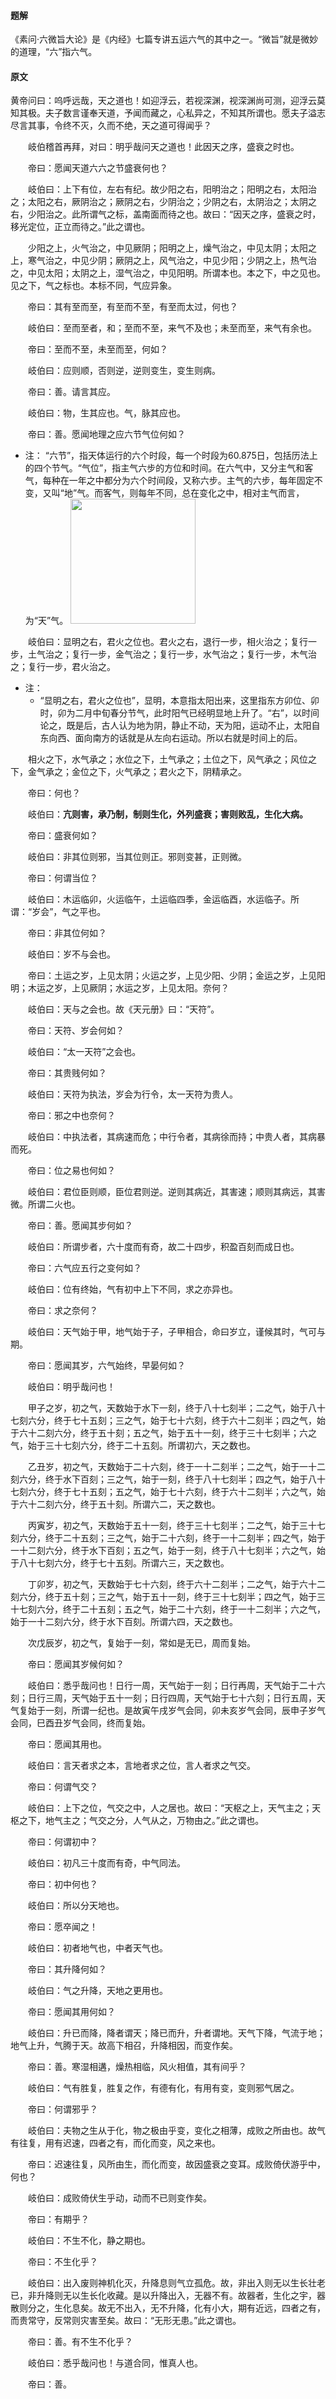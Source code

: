 
#### 题解

《素问·六微旨大论》是《内经》七篇专讲五运六气的其中之一。“微旨”就是微妙的道理，“六”指六气。


#### 原文

黄帝问曰：呜呼远哉，天之道也！如迎浮云，若视深渊，视深渊尚可测，迎浮云莫知其极。夫子数言谨奉天道，予闻而藏之，心私异之，不知其所谓也。愿夫子溢志尽言其事，令终不灭，久而不绝，天之道可得闻乎？

　　岐伯稽首再拜，对曰：明乎哉问天之道也！此因天之序，盛衰之时也。

　　帝曰：愿闻天道六六之节盛衰何也？

　　岐伯曰：上下有位，左右有纪。故少阳之右，阳明治之；阳明之右，太阳治之；太阳之右，厥阴治之；厥阴之右，少阴治之；少阴之右，太阴治之；太阴之右，少阳治之。此所谓气之标，盖南面而待之也。故曰：“因天之序，盛衰之时，移光定位，正立而待之。”此之谓也。

　　少阳之上，火气治之，中见厥阴；阳明之上，燥气治之，中见太阴；太阳之上，寒气治之，中见少阴；厥阴之上，风气治之，中见少阳；少阴之上，热气治之，中见太阳；太阴之上，湿气治之，中见阳明。所谓本也。本之下，中之见也。见之下，气之标也。本标不同，气应异象。

　　帝曰：其有至而至，有至而不至，有至而太过，何也？

　　岐伯曰：至而至者，和；至而不至，来气不及也；未至而至，来气有余也。

　　帝曰：至而不至，未至而至，何如？

　　岐伯曰：应则顺，否则逆，逆则变生，变生则病。

　　帝曰：善。请言其应。

　　岐伯曰：物，生其应也。气，脉其应也。

　　帝曰：善。愿闻地理之应六节气位何如？

- 注：
  “六节”，指天体运行的六个时段，每一个时段为60.875日，包括历法上的四个节气。“气位”，指主气六步的方位和时间。在六气中，又分主气和客气，每种在一年之中都分为六个时间段，又称六步。主气的六步，每年固定不变，又叫“地”气。而客气，则每年不同，总在变化之中，相对主气而言，为“天”气。
  <img src="./黄帝内经/Images/六气六步分主节气表.png" height="200"/>

　　岐伯曰：显明之右，君火之位也。君火之右，退行一步，相火治之；复行一步，土气治之；复行一步，金气治之；复行一步，水气治之；复行一步，木气治之；复行一步，君火治之。

- 注：
  - “显明之右，君火之位也”，显明，本意指太阳出来，这里指东方卯位、卯时，卯为二月中旬春分节气，此时阳气已经明显地上升了。“右”，以时间论之，既是后，古人认为地为阴，静止不动，天为阳，运动不止，太阳自东向西、面向南方的话就是从左向右运动。所以右就是时间上的后。

　　相火之下，水气承之；水位之下，土气承之；土位之下，风气承之；风位之下，金气承之；金位之下，火气承之；君火之下，阴精承之。

　　帝曰：何也？

　　岐伯曰：**亢则害，承乃制，制则生化，外列盛衰；害则败乱，生化大病。**

　　帝曰：盛衰何如？

　　岐伯曰：非其位则邪，当其位则正。邪则变甚，正则微。

　　帝曰：何谓当位？

　　岐伯曰：木运临卯，火运临午，土运临四季，金运临酉，水运临子。所谓：“岁会”，气之平也。

　　帝曰：非其位何如？

　　岐伯曰：岁不与会也。

　　帝曰：土运之岁，上见太阴；火运之岁，上见少阳、少阴；金运之岁，上见阳明；木运之岁，上见厥阴；水运之岁，上见太阳。奈何？

　　岐伯曰：天与之会也。故《天元册》曰：“天符”。

　　帝曰：天符、岁会何如？

　　岐伯曰：“太一天符”之会也。

　　帝曰：其贵贱何如？

　　岐伯曰：天符为执法，岁会为行令，太一天符为贵人。

　　帝曰：邪之中也奈何？

　　岐伯曰：中执法者，其病速而危；中行令者，其病徐而持；中贵人者，其病暴而死。

　　帝曰：位之易也何如？

　　岐伯曰：君位臣则顺，臣位君则逆。逆则其病近，其害速；顺则其病远，其害微。所谓二火也。

　　帝曰：善。愿闻其步何如？

　　岐伯曰：所谓步者，六十度而有奇，故二十四步，积盈百刻而成日也。

　　帝曰：六气应五行之变何如？

　　岐伯曰：位有终始，气有初中上下不同，求之亦异也。

　　帝曰：求之奈何？

　　岐伯曰：天气始于甲，地气始于子，子甲相合，命曰岁立，谨候其时，气可与期。

　　帝曰：愿闻其岁，六气始终，早晏何如？

　　岐伯曰：明乎哉问也！

　　甲子之岁，初之气，天数始于水下一刻，终于八十七刻半；二之气，始于八十七刻六分，终于七十五刻；三之气，始于七十六刻，终于六十二刻半；四之气，始于六十二刻六分，终于五十刻；五之气，始于五十一刻，终于三十七刻半；六之气，始于三十七刻六分，终于二十五刻。所谓初六，天之数也。

　　乙丑岁，初之气，天数始于二十六刻，终于一十二刻半；二之气，始于一十二刻六分，终于水下百刻；三之气，始于一刻，终于八十七刻半；四之气，始于八十七刻六分，终于七十五刻；五之气，始于七十六刻，终于六十二刻半；六之气，始于六十二刻六分，终于五十刻。所谓六二，天之数也。

　　丙寅岁，初之气，天数始于五十一刻，终于三十七刻半；二之气，始于三十七刻六分，终于二十五刻；三之气，始于二十六刻，终于一十二刻半；四之气，始于一十二刻六分，终于水下百刻；五之气，始于一刻，终于八十七刻半；六之气，始于八十七刻六分，终于七十五刻。所谓六三，天之数也。

　　丁卯岁，初之气，天数始于七十六刻，终于六十二刻半；二之气，始于六十二刻六分，终于五十刻；三之气，始于五十一刻，终于三十七刻半；四之气，始于三十七刻六分，终于二十五刻；五之气，始于二十六刻，终于一十二刻半；六之气，始于一十二刻六分，终于水下百刻。所谓六四，天之数也。

　　次戊辰岁，初之气，复始于一刻，常如是无已，周而复始。

　　帝曰：愿闻其岁候何如？

　　岐伯曰：悉乎哉问也！日行一周，天气始于一刻；日行再周，天气始于二十六刻；日行三周，天气始于五十一刻；日行四周，天气始于七十六刻；日行五周，天气复始于一刻，所谓一纪也。是故寅午戌岁气会同，卯未亥岁气会同，辰申子岁气会同，巳酉丑岁气会同，终而复始。

　　帝曰：愿闻其用也。

　　岐伯曰：言天者求之本，言地者求之位，言人者求之气交。

　　帝曰：何谓气交？

　　岐伯曰：上下之位，气交之中，人之居也。故曰：“天枢之上，天气主之；天枢之下，地气主之；气交之分，人气从之，万物由之。”此之谓也。

　　帝曰：何谓初中？

　　岐伯曰：初凡三十度而有奇，中气同法。

　　帝曰：初中何也？

　　岐伯曰：所以分天地也。

　　帝曰：愿卒闻之！

　　岐伯曰：初者地气也，中者天气也。

　　帝曰：其升降何如？

　　岐伯曰：气之升降，天地之更用也。

　　帝曰：愿闻其用何如？

　　岐伯曰：升已而降，降者谓天；降已而升，升者谓地。天气下降，气流于地；地气上升，气腾于天。故高下相召，升降相因，而变作矣。

　　帝曰：善。寒湿相遘，燥热相临，风火相值，其有间乎？

　　岐伯曰：气有胜复，胜复之作，有德有化，有用有变，变则邪气居之。

　　帝曰：何谓邪乎？

　　岐伯曰：夫物之生从于化，物之极由乎变，变化之相薄，成败之所由也。故气有往复，用有迟速，四者之有，而化而变，风之来也。

　　帝曰：迟速往复，风所由生，而化而变，故因盛衰之变耳。成败倚伏游乎中，何也？

　　岐伯曰：成败倚伏生乎动，动而不已则变作矣。

　　帝曰：有期乎？

　　岐伯曰：不生不化，静之期也。

　　帝曰：不生化乎？

　　岐伯曰：出入废则神机化灭，升降息则气立孤危。故，非出入则无以生长壮老已，非升降则无以生长化收藏。是以升降出入，无器不有。故器者，生化之宇，器散则分之，生化息矣。故无不出入，无不升降，化有小大，期有近远，四者之有，而贵常守，反常则灾害至矣。故曰：“无形无患。”此之谓也。

　　帝曰：善。有不生不化乎？

　　岐伯曰：悉乎哉问也！与道合同，惟真人也。

　　帝曰：善。
